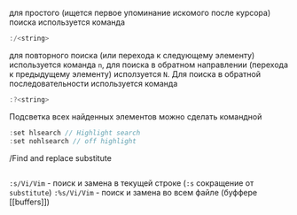 для простого (ищется первое упоминание искомого после курсора) поиска используется команда 
```c
:/<string>
```
для повторного поиска (или перехода к следующему элементу)  используется команда `n`, для поиска в обратном направлении (перехода к предыдущему элементу) исползуется `N`.
Для поиска в обратной последовательности используется команда
```c
:?<string>
```
Подсветка всех найденных элементов можно сделать командной
```c
:set hlsearch // Highlight search
:set nohlsearch // off highlight
```

/Find and replace substitute 
```c

```
`:s/Vi/Vim` - поиск и замена в текущей строке (`:s` сокращение от `substitute`)
`:%s/Vi/Vim` - поиск и замена во всем файле (буффере [[buffers]])